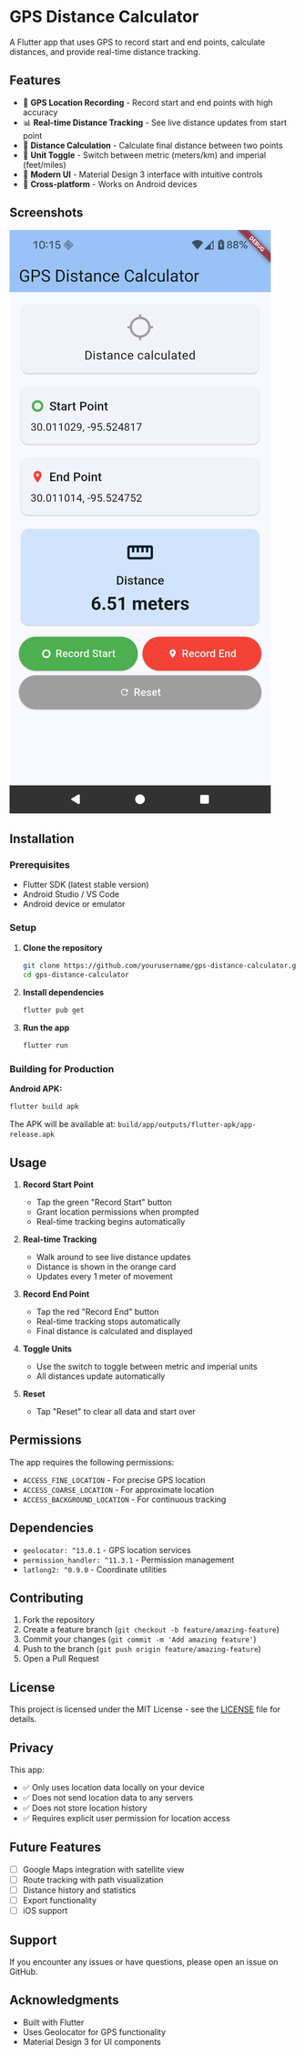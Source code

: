 # GPS Distance Calculator

A Flutter app that uses GPS to record start and end points, calculate distances, and provide real-time distance tracking.

## Features

- 📍 **GPS Location Recording** - Record start and end points with high accuracy
- 📊 **Real-time Distance Tracking** - See live distance updates from start point
- 📏 **Distance Calculation** - Calculate final distance between two points
- 🔄 **Unit Toggle** - Switch between metric (meters/km) and imperial (feet/miles)
- 🎨 **Modern UI** - Material Design 3 interface with intuitive controls
- 📱 **Cross-platform** - Works on Android devices

## Screenshots

![GPS Distance Calculator App](app.png)


## Installation

### Prerequisites

- Flutter SDK (latest stable version)
- Android Studio / VS Code
- Android device or emulator

### Setup

1. **Clone the repository**
   ```bash
   git clone https://github.com/yourusername/gps-distance-calculator.git
   cd gps-distance-calculator
   ```

2. **Install dependencies**
   ```bash
   flutter pub get
   ```

3. **Run the app**
   ```bash
   flutter run
   ```

### Building for Production

**Android APK:**
```bash
flutter build apk
```

The APK will be available at: `build/app/outputs/flutter-apk/app-release.apk`

## Usage

1. **Record Start Point**
   - Tap the green "Record Start" button
   - Grant location permissions when prompted
   - Real-time tracking begins automatically

2. **Real-time Tracking**
   - Walk around to see live distance updates
   - Distance is shown in the orange card
   - Updates every 1 meter of movement

3. **Record End Point**
   - Tap the red "Record End" button
   - Real-time tracking stops automatically
   - Final distance is calculated and displayed

4. **Toggle Units**
   - Use the switch to toggle between metric and imperial units
   - All distances update automatically

5. **Reset**
   - Tap "Reset" to clear all data and start over

## Permissions

The app requires the following permissions:
- `ACCESS_FINE_LOCATION` - For precise GPS location
- `ACCESS_COARSE_LOCATION` - For approximate location
- `ACCESS_BACKGROUND_LOCATION` - For continuous tracking

## Dependencies

- `geolocator: ^13.0.1` - GPS location services
- `permission_handler: ^11.3.1` - Permission management
- `latlong2: ^0.9.0` - Coordinate utilities

## Contributing

1. Fork the repository
2. Create a feature branch (`git checkout -b feature/amazing-feature`)
3. Commit your changes (`git commit -m 'Add amazing feature'`)
4. Push to the branch (`git push origin feature/amazing-feature`)
5. Open a Pull Request

## License

This project is licensed under the MIT License - see the [LICENSE](LICENSE) file for details.

## Privacy

This app:
- ✅ Only uses location data locally on your device
- ✅ Does not send location data to any servers
- ✅ Does not store location history
- ✅ Requires explicit user permission for location access

## Future Features

- [ ] Google Maps integration with satellite view
- [ ] Route tracking with path visualization
- [ ] Distance history and statistics
- [ ] Export functionality
- [ ] iOS support

## Support

If you encounter any issues or have questions, please open an issue on GitHub.

## Acknowledgments

- Built with Flutter
- Uses Geolocator for GPS functionality
- Material Design 3 for UI components
